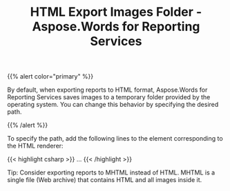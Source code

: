﻿---
title: HTML Export Images Folder - Aspose.Words for Reporting Services
articleTitle: HTML Export Images Folder
linktitle: HTML Export Images Folder
description: "HTML Export Images Folder setting of the Aspose.Words for Reporting Services."
type: docs
weight: 100
url: /reportingservices/html-export-images-folder/
---

{{% alert color="primary" %}}

By default, when exporting reports to HTML format, Aspose.Words for Reporting Services saves images to a temporary folder provided by the operating system. You can change this behavior by specifying the desired path.

{{% /alert %}}

To specify the path, add the following lines to the *<Extension>* element corresponding to the HTML renderer:

{{< highlight csharp >}}
<Render>
...
<Extension Name="AWHTML" Type="Aspose.Words.ReportingServices.HtmlRenderer,Aspose.Words.ReportingServices">
<Configuration>
    <HtmlExportImagesFolder Path="C:\MyFolder" />
</Configuration>
</Extension>
</Render>
{{< /highlight >}}

Tip: Consider exporting reports to MHTML instead of HTML. MHTML is a single file (Web archive) that contains HTML and all images inside it.
